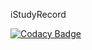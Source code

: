 iStudyRecord

[![Codacy Badge](https://api.codacy.com/project/badge/Grade/9e16b8a209064835a0ea503b03657da3)](https://www.codacy.com/app/SummertimeS4dness/iStudyRecord?utm_source=github.com&amp;utm_medium=referral&amp;utm_content=SummertimeS4dness/iStudyRecord&amp;utm_campaign=Badge_Grade)

